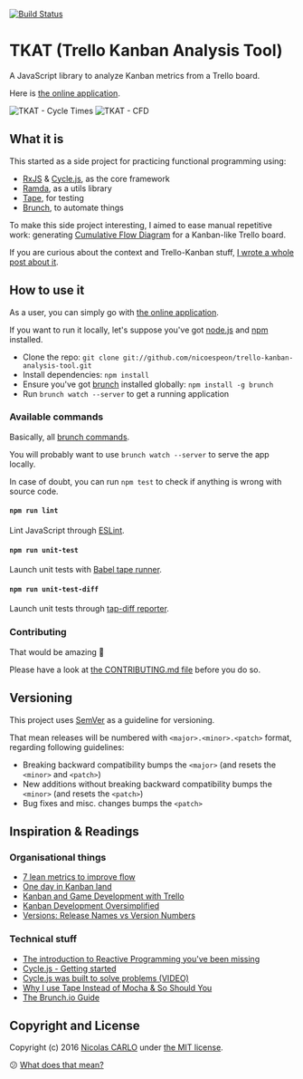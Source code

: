 [![Build Status](https://travis-ci.org/nicoespeon/trello-kanban-analysis-tool.svg?branch=develop)](https://travis-ci.org/nicoespeon/trello-kanban-analysis-tool)

# TKAT (Trello Kanban Analysis Tool)

A JavaScript library to analyze Kanban metrics from a Trello board.

Here is [the online application](http://www.nicoespeon.com/trello-kanban-analysis-tool/).

![TKAT - Cycle Times](https://cdn-images-1.medium.com/max/1600/1*w013ZiO5dqFOxUwFXBOwVA.png)
![TKAT - CFD](https://cdn-images-1.medium.com/max/1600/1*Vrh8lfC_u58NwMmK1OElCw.png)

## What it is

This started as a side project for practicing functional programming using:

- [RxJS](https://github.com/Reactive-Extensions/RxJS) & [Cycle.js](http://cycle.js.org/), as the core framework
- [Ramda](http://ramdajs.com/), as a utils library
- [Tape](https://github.com/substack/tape), for testing
- [Brunch](http://brunch.io/), to automate things

To make this side project interesting, I aimed to ease manual repetitive work: generating [Cumulative Flow Diagram](http://brodzinski.com/2013/07/cumulative-flow-diagram.html) for a Kanban-like Trello board.

If you are curious about the context and Trello-Kanban stuff, [I wrote a whole post about it](https://medium.com/@nicoespeon/kanban-and-game-development-with-trello-8819b33f83dc#.qmfuy8pev).

## How to use it

As a user, you can simply go with [the online application](http://www.nicoespeon.com/trello-kanban-analysis-tool/).

If you want to run it locally, let's suppose you've got [node.js](https://nodejs.org) and [npm](https://www.npmjs.com/) installed.

- Clone the repo: `git clone git://github.com/nicoespeon/trello-kanban-analysis-tool.git`
- Install dependencies: `npm install`
- Ensure you've got [brunch](http://brunch.io/) installed globally: `npm install -g brunch`
- Run `brunch watch --server` to get a running application

### Available commands

Basically, all [brunch commands](https://github.com/brunch/brunch/blob/master/docs/commands.md).

You will probably want to use `brunch watch --server` to serve the app locally.

In case of doubt, you can run `npm test` to check if anything is wrong with source code.

#### `npm run lint`

Lint JavaScript through [ESLint](http://eslint.org/).

#### `npm run unit-test`

Launch unit tests with [Babel tape runner](https://github.com/wavded/babel-tape-runner).

#### `npm run unit-test-diff`

Launch unit tests through [tap-diff reporter](https://www.npmjs.com/package/tap-diff).

### Contributing

That would be amazing :metal:

Please have a look at [the CONTRIBUTING.md file](https://github.com/nicoespeon/trello-kanban-analysis-tool/blob/master/CONTRIBUTING.md) before you do so.

## Versioning

This project uses [SemVer](http://semver.org/) as a guideline for versioning.

That mean releases will be numbered with `<major>.<minor>.<patch>` format, regarding following guidelines:

- Breaking backward compatibility bumps the `<major>` (and resets the `<minor>` and `<patch>`)
- New additions without breaking backward compatibility bumps the `<minor>` (and resets the `<patch>`)
- Bug fixes and misc. changes bumps the `<patch>`

## Inspiration & Readings

### Organisational things

- [7 lean metrics to improve flow](http://leankit.com/learn/kanban/lean-flow-metrics/)
- [One day in Kanban land](http://blog.crisp.se/2009/06/26/henrikkniberg/1246053060000)
- [Kanban and Game Development with Trello](https://medium.com/@nicoespeon/kanban-and-game-development-with-trello-8819b33f83dc#.qmfuy8pev)
- [Kanban Development Oversimplified](http://jpattonassociates.com/kanban_oversimplified/)
- [Versions: Release Names vs Version Numbers](https://github.com/cloverfield-tools/cf-package/blob/master/template/docs/contributing/versions/index.md#versions-release-names-vs-version-numbers)

### Technical stuff

- [The introduction to Reactive Programming you've been missing](https://gist.github.com/staltz/868e7e9bc2a7b8c1f754)
- [Cycle.js - Getting started](http://cycle.js.org/getting-started.html)
- [Cycle.js was built to solve problems (VIDEO)](https://www.youtube.com/watch?v=Rj8ZTRVka4E)
- [Why I use Tape Instead of Mocha & So Should You](https://medium.com/javascript-scene/why-i-use-tape-instead-of-mocha-so-should-you-6aa105d8eaf4#.o6d9u4azh)
- [The Brunch.io Guide](https://github.com/brunch/brunch-guide#readme)

## Copyright and License

Copyright (c) 2016 [Nicolas CARLO](https://twitter.com/nicoespeon) under [the MIT license](https://github.com/nicoespeon/trello-kanban-analysis-tool/blob/master/LICENSE.md).

:confused: [What does that mean?](http://choosealicense.com/licenses/mit/)
